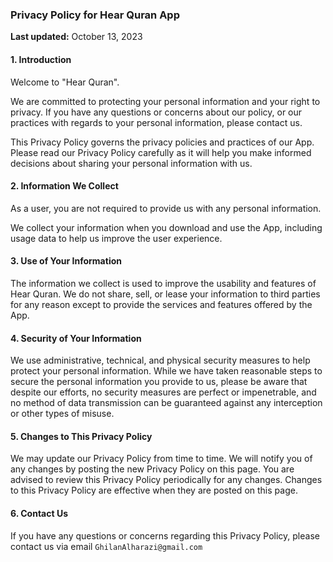 ### Privacy Policy for Hear Quran App

**Last updated:** October 13, 2023

#### 1. Introduction
Welcome to "Hear Quran".

We are committed to protecting your personal information and your right to privacy. If you have any questions or concerns about our policy, or our practices with regards to your personal information, please contact us.

This Privacy Policy governs the privacy policies and practices of our App. Please read our Privacy Policy carefully as it will help you make informed decisions about sharing your personal information with us.

#### 2. Information We Collect
As a user, you are not required to provide us with any personal information.

We collect your information when you download and use the App, including usage data to help us improve the user experience.

#### 3. Use of Your Information
The information we collect is used to improve the usability and features of Hear Quran. We do not share, sell, or lease your information to third parties for any reason except to provide the services and features offered by the App.

#### 4. Security of Your Information
We use administrative, technical, and physical security measures to help protect your personal information. While we have taken reasonable steps to secure the personal information you provide to us, please be aware that despite our efforts, no security measures are perfect or impenetrable, and no method of data transmission can be guaranteed against any interception or other types of misuse.

#### 5. Changes to This Privacy Policy
We may update our Privacy Policy from time to time. We will notify you of any changes by posting the new Privacy Policy on this page. You are advised to review this Privacy Policy periodically for any changes. Changes to this Privacy Policy are effective when they are posted on this page.

#### 6. Contact Us
If you have any questions or concerns regarding this Privacy Policy, please contact us via email ```GhilanAlharazi@gmail.com```
